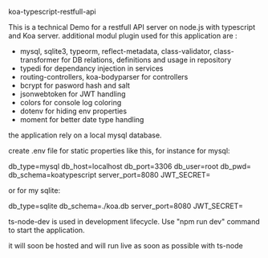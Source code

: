 koa-typescript-restfull-api

This is a technical Demo for a restfull API server on node.js with typescript and Koa server.
additional modul plugin used for this application are :
- mysql, sqlite3, typeorm, reflect-metadata, class-validator, class-transformer for DB relations, definitions and usage in repository
- typedi for dependancy injection in services
- routing-controllers, koa-bodyparser for controllers
- bcrypt for pasword hash and salt
- jsonwebtoken for JWT handling
- colors for console log coloring
- dotenv for hiding env properties
- moment for better date type handling

the application rely on a local mysql database.

create .env file for static properties like this, for instance for mysql:

db_type=mysql
db_host=localhost
db_port=3306
db_user=root
db_pwd=
db_schema=koatypescript
server_port=8080
JWT_SECRET=

or for my sqlite:

db_type=sqlite
db_schema=./koa.db
server_port=8080
JWT_SECRET=


ts-node-dev is used in development lifecycle. Use "npm run dev" command to start the application.

it will soon be hosted and will run live as soon as possible with ts-node
